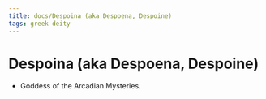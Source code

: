 ```yaml
---
title: docs/Despoina (aka Despoena, Despoine)
tags: greek deity
---
```


# Despoina (aka Despoena, Despoine) 
- Goddess of the Arcadian Mysteries.